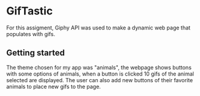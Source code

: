 # GifTastic

For this assigment, Giphy API was used to make a dynamic web page that populates with gifs. 

## Getting started
The theme chosen for my app was "animals", the webpage shows buttons with some options of animals, when a button is clicked  10 gifs of the animal selected are displayed. The user can also add new buttons of their favorite animals to place new gifs to the page.
